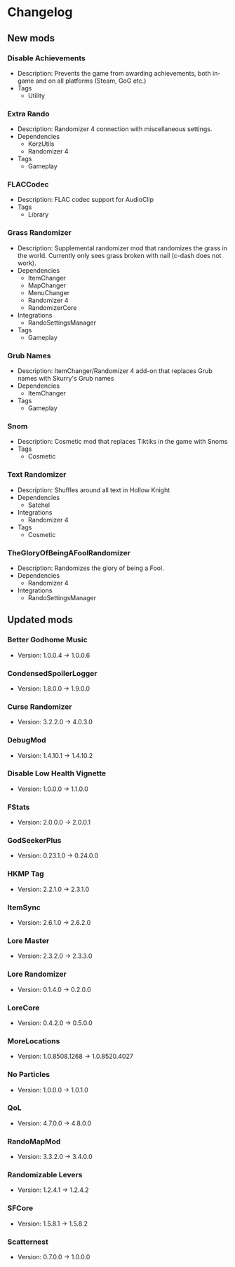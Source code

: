 # Changelog


## New mods

### Disable Achievements

- Description: Prevents the game from awarding achievements, both in-game and on all platforms (Steam, GoG etc.)
- Tags
  + Utility

### Extra Rando

- Description: Randomizer 4 connection with miscellaneous settings.
- Dependencies
  + KorzUtils
  + Randomizer 4
- Tags
  + Gameplay

### FLACCodec

- Description: FLAC codec support for AudioClip
- Tags
  + Library

### Grass Randomizer

- Description: Supplemental randomizer mod that randomizes the grass in the world. Currently only sees grass broken with nail (c-dash does not work).
- Dependencies
  + ItemChanger
  + MapChanger
  + MenuChanger
  + Randomizer 4
  + RandomizerCore
- Integrations
  + RandoSettingsManager
- Tags
  + Gameplay

### Grub Names

- Description: ItemChanger/Randomizer 4 add-on that replaces Grub names with Skurry&#x27;s Grub names
- Dependencies
  + ItemChanger
- Tags
  + Gameplay

### Snom

- Description: Cosmetic mod that replaces Tiktiks in the game with Snoms
- Tags
  + Cosmetic

### Text Randomizer

- Description: Shuffles around all text in Hollow Knight
- Dependencies
  + Satchel
- Integrations
  + Randomizer 4
- Tags
  + Cosmetic

### TheGloryOfBeingAFoolRandomizer

- Description: Randomizes the glory of being a Fool.
- Dependencies
  + Randomizer 4
- Integrations
  + RandoSettingsManager


## Updated mods

### Better Godhome Music

- Version: 1.0.0.4 -> 1.0.0.6

### CondensedSpoilerLogger

- Version: 1.8.0.0 -> 1.9.0.0

### Curse Randomizer

- Version: 3.2.2.0 -> 4.0.3.0

### DebugMod

- Version: 1.4.10.1 -> 1.4.10.2

### Disable Low Health Vignette

- Version: 1.0.0.0 -> 1.1.0.0

### FStats

- Version: 2.0.0.0 -> 2.0.0.1

### GodSeekerPlus

- Version: 0.23.1.0 -> 0.24.0.0

### HKMP Tag

- Version: 2.2.1.0 -> 2.3.1.0

### ItemSync

- Version: 2.6.1.0 -> 2.6.2.0

### Lore Master

- Version: 2.3.2.0 -> 2.3.3.0

### Lore Randomizer

- Version: 0.1.4.0 -> 0.2.0.0

### LoreCore

- Version: 0.4.2.0 -> 0.5.0.0

### MoreLocations

- Version: 1.0.8508.1268 -> 1.0.8520.4027

### No Particles

- Version: 1.0.0.0 -> 1.0.1.0

### QoL

- Version: 4.7.0.0 -> 4.8.0.0

### RandoMapMod

- Version: 3.3.2.0 -> 3.4.0.0

### Randomizable Levers

- Version: 1.2.4.1 -> 1.2.4.2

### SFCore

- Version: 1.5.8.1 -> 1.5.8.2

### Scatternest

- Version: 0.7.0.0 -> 1.0.0.0

